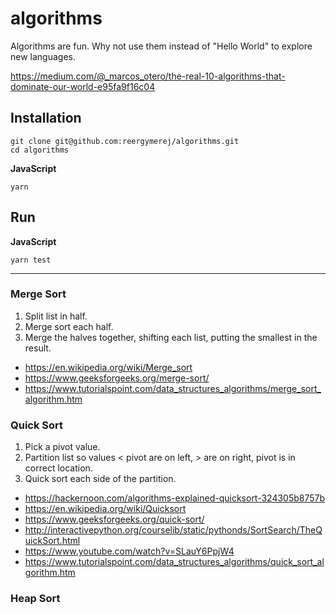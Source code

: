 # algorithms

Algorithms are fun.  Why not use them instead of "Hello World" to explore new
languages.

https://medium.com/@_marcos_otero/the-real-10-algorithms-that-dominate-our-world-e95fa9f16c04


## Installation

```
git clone git@github.com:reergymerej/algorithms.git
cd algorithms
```

**JavaScript**
```
yarn
```


## Run

**JavaScript**
```
yarn test
```

---

### Merge Sort

1. Split list in half.
1. Merge sort each half.
1. Merge the halves together, shifting each list, putting the smallest in the
result.


* https://en.wikipedia.org/wiki/Merge_sort
* https://www.geeksforgeeks.org/merge-sort/
* https://www.tutorialspoint.com/data_structures_algorithms/merge_sort_algorithm.htm


### Quick Sort

1. Pick a pivot value.
1. Partition list so values < pivot are on left, > are on right, pivot is in
   correct location.
1. Quick sort each side of the partition.


* https://hackernoon.com/algorithms-explained-quicksort-324305b8757b
* https://en.wikipedia.org/wiki/Quicksort
* https://www.geeksforgeeks.org/quick-sort/
* http://interactivepython.org/courselib/static/pythonds/SortSearch/TheQuickSort.html
* https://www.youtube.com/watch?v=SLauY6PpjW4
* https://www.tutorialspoint.com/data_structures_algorithms/quick_sort_algorithm.htm


### Heap Sort

